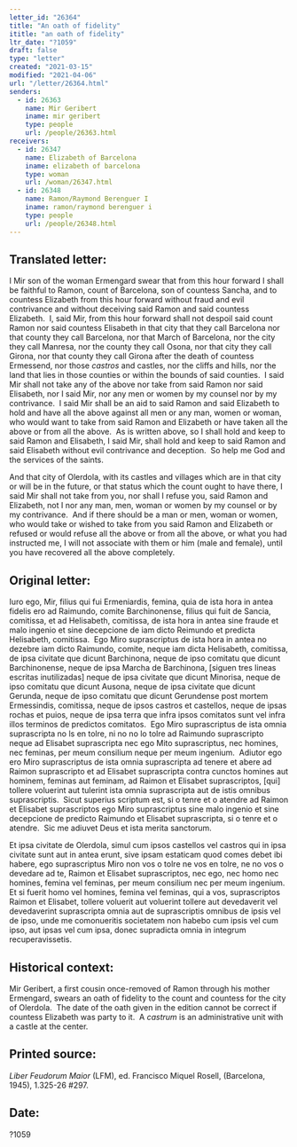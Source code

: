 ```yaml
---
letter_id: "26364"
title: "An oath of fidelity"
ititle: "an oath of fidelity"
ltr_date: "?1059"
draft: false
type: "letter"
created: "2021-03-15"
modified: "2021-04-06"
url: "/letter/26364.html"
senders:
  - id: 26363
    name: Mir Geribert
    iname: mir geribert
    type: people
    url: /people/26363.html
receivers:
  - id: 26347
    name: Elizabeth of Barcelona
    iname: elizabeth of barcelona
    type: woman
    url: /woman/26347.html
  - id: 26348
    name: Ramon/Raymond Berenguer I
    iname: ramon/raymond berenguer i
    type: people
    url: /people/26348.html
---
```

<h2> Translated letter:</h2><p>I Mir son of the woman Ermengard swear that from this hour forward I shall be faithful to Ramon, count of Barcelona, son of countess Sancha, and to countess Elizabeth from this hour forward without fraud and evil contrivance and without deceiving said Ramon and said countess Elizabeth.&nbsp; I, said Mir, from this hour forward shall not despoil said count Ramon nor said countess Elisabeth in that city that they call Barcelona nor that county they call Barcelona, nor that March of Barcelona, nor the city they call Manresa, nor the county they call Osona, nor that city they call Girona, nor that county they call Girona after the death of countess Ermessend, nor those <em>castros</em> and castles, nor the cliffs and hills, nor the land that lies in those counties or within the bounds of said counties.&nbsp; I said Mir shall not take any of the above nor take from said Ramon nor said Elisabeth, nor I said Mir, nor any men or women by my counsel nor by my contrivance.&nbsp; I said Mir shall be an aid to said Ramon and said Elizabeth to hold and have all the above against all men or any man, women or woman, who would want to take from said Ramon and Elizabeth or have taken all the above or from all the above.&nbsp; As is written above, so I shall hold and keep to said Ramon and Elisabeth, I said Mir, shall hold and keep to said Ramon and said Elisabeth without evil contrivance and deception.&nbsp; So help me God and the services of the saints.</p><p>And that city of Olerdola, with its castles and villages which are in that city or will be in the future, or that status which the count ought to have there, I said Mir shall not take from you, nor shall I refuse you, said Ramon and Elizabeth, not I nor any man, men, woman or women by my counsel or by my contrivance.&nbsp; And if there should be a man or men, woman or women, who would take or wished to take from you said Ramon and Elizabeth or refused or would refuse all the above or from all the above, or what you had instructed me, I will not associate with them or him (male and female), until you have recovered all the above completely.&nbsp;</p><h2 class="mt-4"> Original letter:</h2><p>Iuro ego, Mir, filius qui fui Ermeniardis, femina, quia de ista hora in antea fidelis ero ad Raimundo, comite Barchinonense, filius qui fuit de Sancia, comitissa, et ad Helisabeth, comitissa, de ista hora in antea sine fraude et malo ingenio et sine decepcione de iam dicto Reimundo et predicta Helisabeth, comitissa.&nbsp; Ego Miro suprascriptus de ista hora in antea no dezebre iam dicto Raimundo, comite, neque iam dicta Helisabeth, comitissa, de ipsa civitate que dicunt Barchinona, neque de ipso comitatu que dicunt Barchinonense, neque de ipsa Marcha de Barchinona, [siguen tres lineas escritas inutilizadas] neque de ipsa civitate que dicunt Minorisa, neque de ipso comitatu que dicunt Ausona, neque de ipsa civitate que dicunt Gerunda, neque de ipso comitatu que dicunt Gerundense post mortem Ermessindis, comitissa, neque de ipsos castros et castellos, neque de ipsas rochas et puios, neque de ipsa terra que infra ipsos comitatos sunt vel infra illos terminos de predictos comitatos.&nbsp; Ego Miro suprascriptus de ista omnia suprascripta no ls en tolre, ni no no lo tolre ad Raimundo suprascripto neque ad Elisabet suprascripta nec ego Mito suprascriptus, nec homines, nec feminas, per meum consilium neque per meum ingenium.&nbsp; Adiutor ego ero Miro suprascriptus de ista omnia suprascripta ad tenere et abere ad Raimon suprascripto et ad Elisabet suprascripta contra cunctos homines aut hominem, feminas aut feminam, ad Raimon et Elisabet suprascriptos, [qui] tollere voluerint aut tulerint ista omnia suprascripta aut de istis omnibus suprascriptis.&nbsp; Sicut superius scriptum est, si o tenre et o atendre ad Raimon et Elisabet suprascriptos ego Miro suprascriptus sine malo ingenio et sine decepcione de predicto Raimundo et Elisabet suprascripta, si o tenre et o atendre.&nbsp; Sic me adiuvet Deus et ista merita sanctorum.&nbsp;</p><p>Et ipsa civitate de Olerdola, simul cum ipsos castellos vel castros qui in ipsa civitate sunt aut in antea erunt, sive ipsam estaticam quod comes debet ibi habere, ego suprascriptus Miro non vos o tolre ne vos en tolre, ne no vos o devedare ad te, Raimon et Elisabet suprascriptos, nec ego, nec homo nec homines, femina vel feminas, per meum consilium nec per meum ingenium.&nbsp; Et si fuerit homo vel homines, femina vel feminas, qui a vos, suprascriptos Raimon et Elisabet, tollere voluerit aut voluerint tollere aut devedaverit vel devedaverint suprascripta omnia aut de suprascriptis omnibus de ipsis vel de ipso, unde me comonueritis societatem non habebo cum ipsis vel cum ipso, aut ipsas vel cum ipsa, donec supradicta omnia in integrum recuperavissetis.</p><h2 class="mt-4"> Historical context:</h2><p>Mir Geribert, a first cousin once-removed of Ramon through his mother Ermengard, swears an oath of fidelity to the count and countess for the city of Olerdola.&nbsp; The date of the oath given in the edition cannot be correct if countess Elizabeth was party to it.&nbsp;&nbsp;<span>A&nbsp;</span><em>castrum</em><span>&nbsp;is an administrative unit with a castle at the center.</span></p><h2 class="mt-4"> Printed source:</h2><p><i>Liber Feudorum Maior</i> (LFM), ed. Francisco Miquel Rosell, (Barcelona, 1945), 1.325-26 #297.</p><h2 class="mt-4"> Date:</h2>?1059